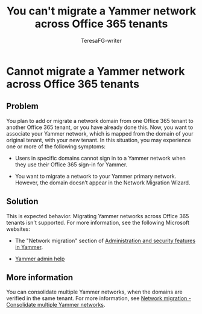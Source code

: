﻿---
title: You can't migrate a Yammer network across Office 365 tenants
description: Describes an issue in which you can't migrate a Yammer network across Office 365 tenants.
author: TeresaFG-writer
manager: pamgreen
audience: ITPro
ms.service: sharepoint-online
ms.topic: article
ms.author: v-teflor
---

# Cannot migrate a Yammer network across Office 365 tenants

## Problem

You plan to add or migrate a network domain from one Office 365 tenant to another Office 365 tenant, or you have already done this. Now, you want to associate your Yammer network, which is mapped from the domain of your original tenant, with your new tenant. In this situation, you may experience one or more of the following symptoms:

- Users in specific domains cannot sign in to a Yammer network when they use their Office 365 sign-in for Yammer.

- You want to migrate a network to your Yammer primary network. However, the domain doesn’t appear in the Network Migration Wizard.

## Solution

This is expected behavior. Migrating Yammer networks across Office 365 tenants isn't supported. For more information, see the following Microsoft websites:

- The "Network migration" section of [Administration and security features in Yammer](https://technet.microsoft.com/library/administration-and-security-features-in-yammer.aspx).

- [Yammer admin help](https://docs.microsoft.com/yammer/yammer-landing-page?redirectSourcePath=%252fen-us%252farticle%252fmanage-the-yammer-service-in-office-365-f1629b2c-5b22-4375-b1db-8b9c2cd5ca3c)

## More information

You can consolidate multiple Yammer networks, when the domains are verified in the same tenant. For more information, see [Network migration - Consolidate multiple Yammer networks](https://docs.microsoft.com/yammer/configure-your-yammer-network/consolidate-multiple-yammer-networks).
